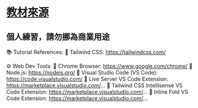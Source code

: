 # [教材來源](https://www.youtube.com/playlist?list=PL0Zuz27SZ-6M8znNpim8dRiICRrP5HPft)
## 個人練習，請勿挪為商業用途

📚 Tutorial References:
🔗 Tailwind CSS: https://tailwindcss.com/

⚙ Web Dev Tools:
🔗 Chrome Browser: https://www.google.com/chrome/
🔗 Node.js: https://nodejs.org/
🔗 Visual Studio Code (VS Code): https://code.visualstudio.com/
🔗 Live Server VS Code Extension: https://marketplace.visualstudio.com/...
🔗 Tailwind CSS Intellisense VS Code Extension: https://marketplace.visualstudio.com/...
🔗 Inline Fold VS Code Extension: https://marketplace.visualstudio.com/...
